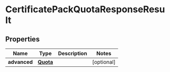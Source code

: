# CertificatePackQuotaResponseResult

## Properties
Name | Type | Description | Notes
------------ | ------------- | ------------- | -------------
**advanced** | [**Quota**](Quota.md) |  |  [optional]
